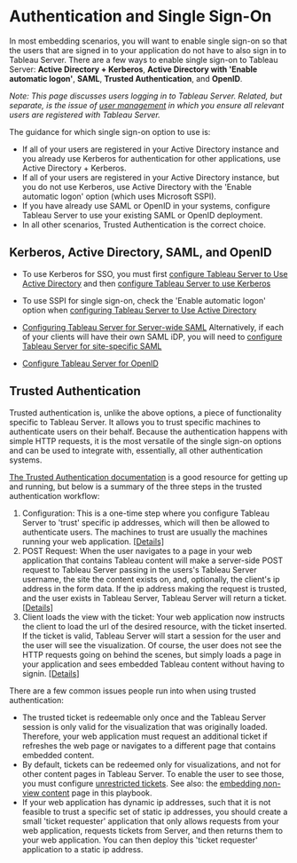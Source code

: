 # Authentication and Single Sign-On

In most embedding scenarios, you will want to enable single sign-on so that the users that are signed in to your application do not have to also sign in to Tableau Server. There are a few ways to enable single sign-on to Tableau Server: **Active Directory + Kerberos**, **Active Directory with 'Enable automatic logon'**, **SAML**, **Trusted Authentication**, and **OpenID**.

*Note: This page discusses users logging in to Tableau Server. Related, but separate, is the issue of [user management](pages/03_server_management_and_restapi.md) in which you ensure all relevant users are registered with Tableau Server.*

The guidance for which single sign-on option to use is:
* If all of your users are registered in your Active Directory instance and you already use Kerberos for authentication for other applications, use Active Directory + Kerberos.
* If all of your users are registered in your Active Directory instance, but you do not use Kerberos, use Active Directory with the 'Enable automatic logon' option (which uses Microsoft SSPI).
* If you have already use SAML or OpenID in your systems, configure Tableau Server to use your existing SAML or OpenID deployment.
* In all other scenarios, Trusted Authentication is the correct choice.

## Kerberos, Active Directory, SAML, and OpenID
* To use Kerberos for SSO, you must first [configure Tableau Server to Use Active Directory](http://onlinehelp.tableau.com/current/server/en-us/config_general.htm#UserAuth) and then [configure Tableau Server to use Kerberos](http://onlinehelp.tableau.com/current/server/en-us/config_kerberos.htm)

* To use SSPI for single sign-on, check the 'Enable automatic logon' option when [configuring Tableau Server to Use Active Directory](http://onlinehelp.tableau.com/current/server/en-us/config_general.htm#UserAuth)

* [Configuring Tableau Server for Server-wide SAML](http://onlinehelp.tableau.com/current/server/en-us/config_saml.htm)
Alternatively, if each of your clients will have their own SAML iDP, you will need to [configure Tableau Server for site-specific SAML](http://onlinehelp.tableau.com/current/server/en-us/saml_site_specific.htm)

* [Configure Tableau Server for OpenID](http://onlinehelp.tableau.com/current/server/en-us/openid_auth_server_config.htm)

## Trusted Authentication
Trusted authentication is, unlike the above options, a piece of functionality specific to Tableau Server. It allows you to trust specific machines to authenticate users on their behalf. Because the authentication happens with simple HTTP requests, it is the most versatile of the single sign-on options and can be used to integrate with, essentially, all other authentication systems.

[The Trusted Authentication documentation](http://onlinehelp.tableau.com/current/server/en-us/trusted_auth.htm) is a good resource for getting up and running, but below is a summary of the three steps in the trusted authentication workflow:

1) Configuration: This is a one-time step where you configure Tableau Server to 'trust' specific ip addresses, which will then be allowed to authenticate users. The machines to trust are usually the machines running your web application. [[Details]](http://onlinehelp.tableau.com/current/server/en-us/trusted_auth_trustIP.htm)
2) POST Request: When the user navigates to a page in your web application that contains Tableau content will make a server-side POST request to Tableau Server passing in the users's Tableau Server username, the site the content exists on, and, optionally, the client's ip address in the form data. If the ip address making the request is trusted, and the user exists in Tableau Server, Tableau Server will return a ticket. [[Details]](http://onlinehelp.tableau.com/current/server/en-us/trusted_auth_webrequ.htm)
3) Client loads the view with the ticket: Your web application now instructs the client to load the url of the desired resource, with the ticket inserted. If the ticket is valid, Tableau Server will start a session for the user and the user will see the visualization. Of course, the user does not see the HTTP requests going on behind the scenes, but simply loads a page in your application and sees embedded Tableau content without having to signin. [[Details]](http://onlinehelp.tableau.com/current/server/en-us/trusted_auth_webURL.htm)

There are a few common issues people run into when using trusted authentication:
* The trusted ticket is redeemable only once and the Tableau Server session is only valid for the visualization that was originally loaded. Therefore, your web application must request an additional ticket if refreshes the web page or navigates to a different page that contains embedded content.
* By default, tickets can be redeemed only for visualizations, and not for other content pages in Tableau Server. To enable the user to see those, you must configure [unrestricted tickets](http://kb.tableau.com/articles/issue/login-prompt-when-embedding-server). See also: the [embedding non-view content](pages/06_embedding_non_view_content.md) page in this playbook.
* If your web application has dynamic ip addresses, such that it is not feasible to trust a specific set of static ip addresses, you should create a small 'ticket requester' application that only allows requests from your web application, requests tickets from Server, and then returns them to your web application. You can then deploy this 'ticket requester' application to a static ip address.






